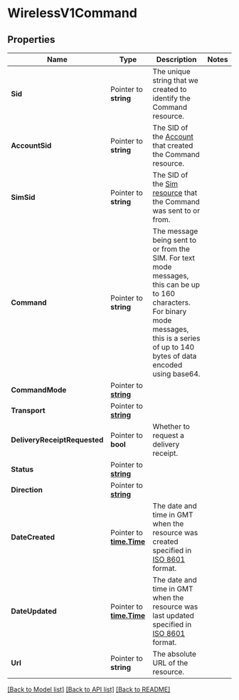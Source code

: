 # WirelessV1Command

## Properties

Name | Type | Description | Notes
------------ | ------------- | ------------- | -------------
**Sid** | Pointer to **string** | The unique string that we created to identify the Command resource. |
**AccountSid** | Pointer to **string** | The SID of the [Account](https://www.twilio.com/docs/iam/api/account) that created the Command resource. |
**SimSid** | Pointer to **string** | The SID of the [Sim resource](https://www.twilio.com/docs/wireless/api/sim-resource) that the Command was sent to or from. |
**Command** | Pointer to **string** | The message being sent to or from the SIM. For text mode messages, this can be up to 160 characters. For binary mode messages, this is a series of up to 140 bytes of data encoded using base64. |
**CommandMode** | Pointer to [**string**](CommandEnumCommandMode.md) |  |
**Transport** | Pointer to [**string**](CommandEnumTransport.md) |  |
**DeliveryReceiptRequested** | Pointer to **bool** | Whether to request a delivery receipt. |
**Status** | Pointer to [**string**](CommandEnumStatus.md) |  |
**Direction** | Pointer to [**string**](CommandEnumDirection.md) |  |
**DateCreated** | Pointer to [**time.Time**](time.Time.md) | The date and time in GMT when the resource was created specified in [ISO 8601](https://www.iso.org/iso-8601-date-and-time-format.html) format. |
**DateUpdated** | Pointer to [**time.Time**](time.Time.md) | The date and time in GMT when the resource was last updated specified in [ISO 8601](https://www.iso.org/iso-8601-date-and-time-format.html) format. |
**Url** | Pointer to **string** | The absolute URL of the resource. |

[[Back to Model list]](../README.md#documentation-for-models) [[Back to API list]](../README.md#documentation-for-api-endpoints) [[Back to README]](../README.md)


